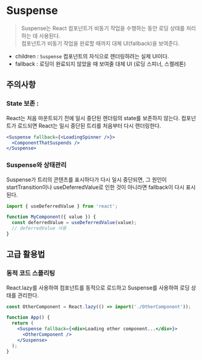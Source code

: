 # Suspense

>Suspense는 React 컴포넌트가 비동기 작업을 수행하는 동안 로딩 상태를 처리하는 데 
사용된다.   
컴포넌트가 비동기 작업을 완료할 때까지 대체 UI(fallback)을 보여준다.

- children : `Suspense` 컴포넌트의 자식으로 렌더링하려는 실제 UI이다.
- fallback : 로딩이 완료되지 않았을 때 보여줄 대체 UI (로딩 스피너, 스켈레톤)

## 주의사항 

### State 보존 :

React는 처음 마운트되기 전에 일시 중단된 렌더링의 state를 보존하지 않는다. 컴포넌트가 로드되면 React는 일시 중단된 트리를 처음부터 다시 렌더링한다.


```jsx
<Suspense fallback={<LoadingSpinner />}>
  <ComponentThatSuspends />
</Suspense>
```

### Suspense와 상태관리 

Suspense가 트리의 콘텐츠를 표시하다가 다시 일시 중단되면, 그 원인이 startTransition이나 useDeferredValue로 인한 것이 아니라면 fallback이 다시 표시된다.

```jsx
import { useDeferredValue } from 'react';

function MyComponent({ value }) {
  const deferredValue = useDeferredValue(value);
  // deferredValue 사용
}
```

## 고급 활용법 

### 동적 코드 스플리팅

React.lazy를 사용하여 컴포넌트를 동적으로 로드하고 Suspense를 사용하여 로딩 상태를 관리한다. 

```jsx
const OtherComponent = React.lazy(() => import('./OtherComponent'));

function App() {
  return (
    <Suspense fallback={<div>Loading other component...</div>}>
      <OtherComponent />
    </Suspense>
  );
}
```